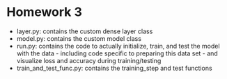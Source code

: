 # Homework 3
- layer.py: contains the custom dense layer class
- model.py: contains the custom model class
- run.py: contains the code to actually initialize, train, and test the model with the data - including code specific to preparing this data set -  and visualize loss and accuracy during training/testing
- train_and_test_func.py: contains the training_step and test functions
